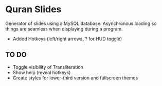 # Quran Slides

Generator of slides using a MySQL database. Asynchronous loading so things are seamless when displaying during a program.

- Added Hotkeys (left/right arrows, ? for HUD toggle)

## TO DO
- Toggle visibility of Transliteration
- Show help (reveal hotkeys)
- Create styles for lower-third version and fullscreen themes
